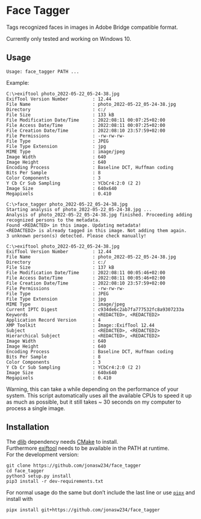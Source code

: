 # Face Tagger
Tags recognized faces in images in Adobe Bridge compatible format.

Currently only tested and working on Windows 10.

## Usage
```
Usage: face_tagger PATH ...
```

Example:
```
C:\>exiftool photo_2022-05-22_05-24-38.jpg
ExifTool Version Number         : 12.44
File Name                       : photo_2022-05-22_05-24-38.jpg
Directory                       : c:/
File Size                       : 133 kB
File Modification Date/Time     : 2022:08:11 00:07:25+02:00
File Access Date/Time           : 2022:08:11 00:07:25+02:00
File Creation Date/Time         : 2022:08:10 23:57:59+02:00
File Permissions                : -rw-rw-rw-
File Type                       : JPEG
File Type Extension             : jpg
MIME Type                       : image/jpeg
Image Width                     : 640
Image Height                    : 640
Encoding Process                : Baseline DCT, Huffman coding
Bits Per Sample                 : 8
Color Components                : 3
Y Cb Cr Sub Sampling            : YCbCr4:2:0 (2 2)
Image Size                      : 640x640
Megapixels                      : 0.410

C:\>face_tagger photo_2022-05-22_05-24-38.jpg
Starting analysis of photo_2022-05-22_05-24-38.jpg ...
Analysis of photo_2022-05-22_05-24-38.jpg finished. Proceeding adding recognized persons to the metadata.
Found <REDACTED> in this image. Updating metadata!
<REDACTED2> is already tagged in this image. Not adding them again.
3 unknown person(s) detected. Please check manually!

C:\>exiftool photo_2022-05-22_05-24-38.jpg
ExifTool Version Number         : 12.44
File Name                       : photo_2022-05-22_05-24-38.jpg
Directory                       : c:/
File Size                       : 137 kB
File Modification Date/Time     : 2022:08:11 00:05:46+02:00
File Access Date/Time           : 2022:08:11 00:05:46+02:00
File Creation Date/Time         : 2022:08:10 23:57:59+02:00
File Permissions                : -rw-rw-rw-
File Type                       : JPEG
File Type Extension             : jpg
MIME Type                       : image/jpeg
Current IPTC Digest             : c934de6c2ab7fa777532fc8a9307233a
Keywords                        : <REDACTED>, <REDACTED2>
Application Record Version      : 4
XMP Toolkit                     : Image::ExifTool 12.44
Subject                         : <REDACTED>, <REDACTED2>
Hierarchical Subject            : <REDACTED>, <REDACTED2>
Image Width                     : 640
Image Height                    : 640
Encoding Process                : Baseline DCT, Huffman coding
Bits Per Sample                 : 8
Color Components                : 3
Y Cb Cr Sub Sampling            : YCbCr4:2:0 (2 2)
Image Size                      : 640x640
Megapixels                      : 0.410
```

Warning, this can take a while depending on the performance of your system. This script automatically uses all the available CPUs to speed it up as much as possible, but it still takes ~ 30 seconds on my computer to process a single image.

## Installation
The [dlib](http://dlib.net/) dependency needs [CMake](https://cmake.org/) to install.  
Furthermore [exiftool](https://exiftool.org/) needs to be available in the PATH at runtime.  
For the development version:
```
git clone https://github.com/jonasw234/face_tagger
cd face_tagger
python3 setup.py install
pip3 install -r dev-requirements.txt
```
For normal usage do the same but don’t include the last line or use [`pipx`](https://pypi.org/project/pipx/) and install with
```
pipx install git+https://github.com/jonasw234/face_tagger
```
